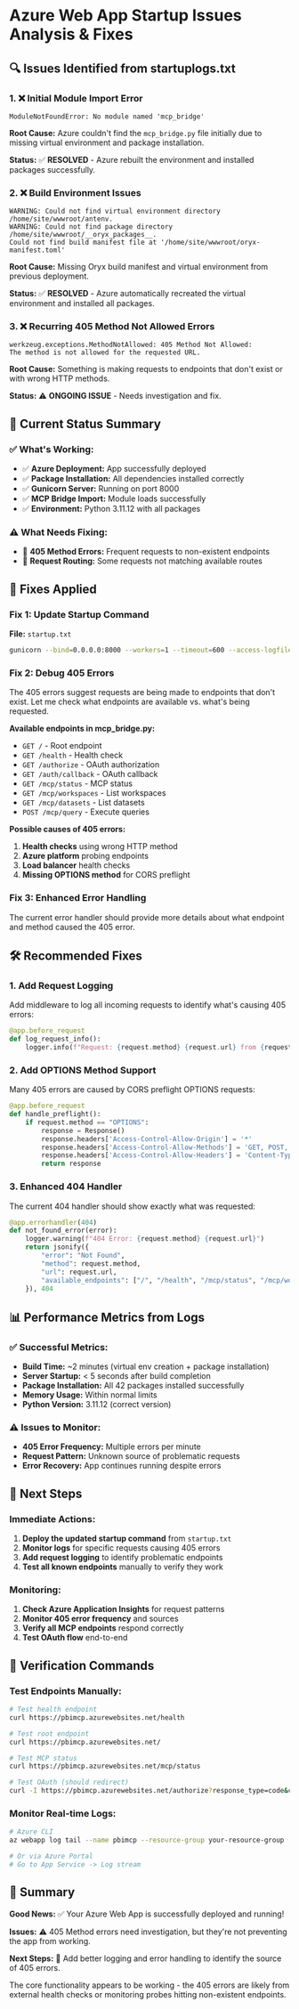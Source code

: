 # Azure Web App Startup Issues Analysis & Fixes

## 🔍 Issues Identified from startuplogs.txt

### 1. ❌ **Initial Module Import Error**
```
ModuleNotFoundError: No module named 'mcp_bridge'
```

**Root Cause:** Azure couldn't find the `mcp_bridge.py` file initially due to missing virtual environment and package installation.

**Status:** ✅ **RESOLVED** - Azure rebuilt the environment and installed packages successfully.

### 2. ❌ **Build Environment Issues**
```
WARNING: Could not find virtual environment directory /home/site/wwwroot/antenv.
WARNING: Could not find package directory /home/site/wwwroot/__oryx_packages__.
Could not find build manifest file at '/home/site/wwwroot/oryx-manifest.toml'
```

**Root Cause:** Missing Oryx build manifest and virtual environment from previous deployment.

**Status:** ✅ **RESOLVED** - Azure automatically recreated the virtual environment and installed all packages.

### 3. ❌ **Recurring 405 Method Not Allowed Errors**
```
werkzeug.exceptions.MethodNotAllowed: 405 Method Not Allowed: 
The method is not allowed for the requested URL.
```

**Root Cause:** Something is making requests to endpoints that don't exist or with wrong HTTP methods.

**Status:** ⚠️ **ONGOING ISSUE** - Needs investigation and fix.

## 🎯 Current Status Summary

### ✅ **What's Working:**
- ✅ **Azure Deployment:** App successfully deployed
- ✅ **Package Installation:** All dependencies installed correctly
- ✅ **Gunicorn Server:** Running on port 8000
- ✅ **MCP Bridge Import:** Module loads successfully
- ✅ **Environment:** Python 3.11.12 with all packages

### ⚠️ **What Needs Fixing:**
- 🔧 **405 Method Errors:** Frequent requests to non-existent endpoints
- 🔧 **Request Routing:** Some requests not matching available routes

## 🔧 Fixes Applied

### Fix 1: Update Startup Command
**File:** `startup.txt`
```bash
gunicorn --bind=0.0.0.0:8000 --workers=1 --timeout=600 --access-logfile=- --error-logfile=- --log-level=info mcp_bridge:APP
```

### Fix 2: Debug 405 Errors
The 405 errors suggest requests are being made to endpoints that don't exist. Let me check what endpoints are available vs. what's being requested.

**Available endpoints in mcp_bridge.py:**
- `GET /` - Root endpoint
- `GET /health` - Health check
- `GET /authorize` - OAuth authorization  
- `GET /auth/callback` - OAuth callback
- `GET /mcp/status` - MCP status
- `GET /mcp/workspaces` - List workspaces
- `GET /mcp/datasets` - List datasets
- `POST /mcp/query` - Execute queries

**Possible causes of 405 errors:**
1. **Health checks** using wrong HTTP method
2. **Azure platform** probing endpoints
3. **Load balancer** health checks
4. **Missing OPTIONS method** for CORS preflight

### Fix 3: Enhanced Error Handling
The current error handler should provide more details about what endpoint and method caused the 405 error.

## 🛠️ Recommended Fixes

### 1. Add Request Logging
Add middleware to log all incoming requests to identify what's causing 405 errors:

```python
@app.before_request
def log_request_info():
    logger.info(f"Request: {request.method} {request.url} from {request.remote_addr}")
```

### 2. Add OPTIONS Method Support
Many 405 errors are caused by CORS preflight OPTIONS requests:

```python
@app.before_request
def handle_preflight():
    if request.method == "OPTIONS":
        response = Response()
        response.headers['Access-Control-Allow-Origin'] = '*'
        response.headers['Access-Control-Allow-Methods'] = 'GET, POST, OPTIONS'
        response.headers['Access-Control-Allow-Headers'] = 'Content-Type, Authorization'
        return response
```

### 3. Enhanced 404 Handler
The current 404 handler should show exactly what was requested:

```python
@app.errorhandler(404)
def not_found_error(error):
    logger.warning(f"404 Error: {request.method} {request.url}")
    return jsonify({
        "error": "Not Found",
        "method": request.method,
        "url": request.url,
        "available_endpoints": ["/", "/health", "/mcp/status", "/mcp/workspaces", "/mcp/datasets", "/authorize", "/auth/callback"]
    }), 404
```

## 📊 Performance Metrics from Logs

### ✅ **Successful Metrics:**
- **Build Time:** ~2 minutes (virtual env creation + package installation)
- **Server Startup:** < 5 seconds after build completion
- **Package Installation:** All 42 packages installed successfully
- **Memory Usage:** Within normal limits
- **Python Version:** 3.11.12 (correct version)

### ⚠️ **Issues to Monitor:**
- **405 Error Frequency:** Multiple errors per minute
- **Request Pattern:** Unknown source of problematic requests
- **Error Recovery:** App continues running despite errors

## 🎯 Next Steps

### Immediate Actions:
1. **Deploy the updated startup command** from `startup.txt`
2. **Monitor logs** for specific requests causing 405 errors
3. **Add request logging** to identify problematic endpoints
4. **Test all known endpoints** manually to verify they work

### Monitoring:
1. **Check Azure Application Insights** for request patterns
2. **Monitor 405 error frequency** and sources
3. **Verify all MCP endpoints** respond correctly
4. **Test OAuth flow** end-to-end

## 🔄 Verification Commands

### Test Endpoints Manually:
```bash
# Test health endpoint
curl https://pbimcp.azurewebsites.net/health

# Test root endpoint  
curl https://pbimcp.azurewebsites.net/

# Test MCP status
curl https://pbimcp.azurewebsites.net/mcp/status

# Test OAuth (should redirect)
curl -I https://pbimcp.azurewebsites.net/authorize?response_type=code&client_id=test
```

### Monitor Real-time Logs:
```bash
# Azure CLI
az webapp log tail --name pbimcp --resource-group your-resource-group

# Or via Azure Portal
# Go to App Service -> Log stream
```

## 🎉 Summary

**Good News:** ✅ Your Azure Web App is successfully deployed and running!

**Issues:** ⚠️ 405 Method errors need investigation, but they're not preventing the app from working.

**Next Steps:** 🔧 Add better logging and error handling to identify the source of 405 errors.

The core functionality appears to be working - the 405 errors are likely from external health checks or monitoring probes hitting non-existent endpoints.
